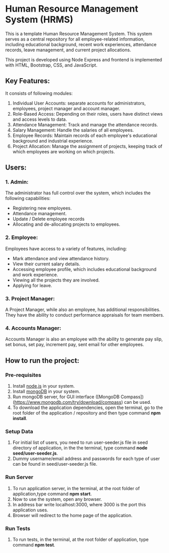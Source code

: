 # Human Resource Management System (HRMS)

This is a template Human Resource Management System. This system serves as a central repository for all employee-related information, including educational background, recent work experiences, attendance records, leave management, and current project allocations.

This project is developed using Node Express and frontend is implemented with HTML, Bootstrap, CSS, and JavaScript. 


## Key Features:
It consists of following modules:
1. Individual User Accounts: separate accounts for administrators, employees, project manager and account manager.
1. Role-Based Access: Depending on their roles, users have distinct views and access levels to data.
1. Attendance Management: Track and manage the attendance records.
1. Salary Management: Handle the salaries of all employees.
1. Employee Records: Maintain records of each employee's educational background and industrial experience.
1. Project Allocation: Manage the assignment of projects, keeping track of which employees are working on which projects.

## Users:
### 1. Admin:
The administrator has full control over the system, which includes the following capabilities:
- Registering new employees.
- Attendance management.
- Update / Delete employee records
- Allocating and de-allocating projects to employees.

### 2. Employee:
Employees have access to a variety of features, including:
- Mark attendance and view attendance history.
- View their current salary details.
- Accessing employee profile, which includes educational background and work experience.
- Viewing all the projects they are involved.
- Applying for leave.

### 3. Project Manager:
A Project Manager, while also an employee, has additional responsibilities. They have the ability to conduct performance appraisals for team members.

### 4. Accounts Manager:
Accounts Manager is also an employee with the ability to generate pay slip, set bonus, set pay, increment pay, sent email for other employees. 

## How to run the project:

### Pre-requisites
1. Install [node.js](https://nodejs.org/en/download/) in your system.
1. Install [mongoDB](https://www.mongodb.com/try/download/community) in your system. 
1. Run mongoDB server, for GUI interface ([MongoDB Compass])(https://www.mongodb.com/try/download/compass) can be used.
1. To download the application dependencies, open the terminal, go to the root folder of the application / repository and then type command **npm install**.

### Setup Data
1. For initial list of users, you need to run user-seeder.js file in seed directory of application, in the the terminal, type command **node seed/user-seeder.js**.
1. Dummy username/email address and passwords for each type of user can be found in seed/user-seeder.js file. 

### Run Server
1. To run application server, in the terminal, at the root folder of application,type command **npm start**.
1. Now to use the system, open any browser.
1. In address bar write localhost:3000, where 3000 is the port this application uses.
1. Browser will redirect to the home page of the application.

### Run Tests
1. To run tests, in the terminal, at the root folder of application, type command **npm test**.